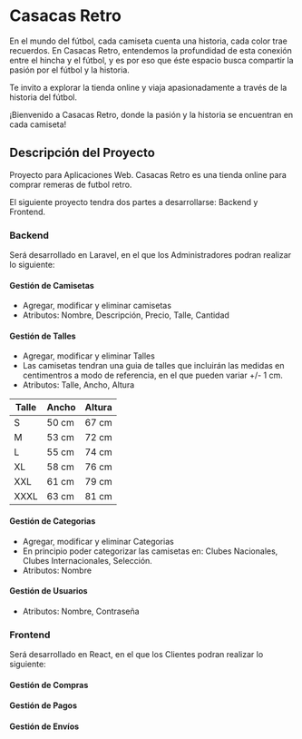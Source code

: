 # Casacas Retro

En el mundo del fútbol, cada camiseta cuenta una historia, cada color trae recuerdos. En Casacas Retro, entendemos la profundidad de esta conexión entre el hincha y el fútbol, y es por eso que éste espacio busca compartir la pasión por el fútbol y la historia.

Te invito a explorar la tienda online y viaja apasionadamente a través de la historia del fútbol.

¡Bienvenido a Casacas Retro, donde la pasión y la historia se encuentran en cada camiseta!

## Descripción del Proyecto

Proyecto para Aplicaciones Web. Casacas Retro es una tienda online para comprar remeras de futbol retro.

El siguiente proyecto tendra dos partes a desarrollarse: Backend y Frontend.

### Backend
Será desarrollado en Laravel, en el que los Administradores podran realizar lo siguiente:
#### Gestión de Camisetas
- Agregar, modificar y eliminar camisetas
- Atributos: Nombre, Descripción, Precio, Talle, Cantidad 

#### Gestión de Talles
- Agregar, modificar y eliminar Talles
- Las camisetas tendran una guia de talles que incluirán las medidas en centimentros a modo de referencia, en el que pueden variar +/- 1 cm.
- Atributos: Talle, Ancho, Altura

| Talle | Ancho | Altura |
| - | - | - |
| S | 50 cm | 67 cm | 
| M | 53 cm | 72 cm |
| L | 55 cm | 74 cm |
| XL | 58 cm | 76 cm |
| XXL | 61 cm | 79 cm |
| XXXL | 63 cm | 81 cm |

#### Gestión de Categorias
- Agregar, modificar y eliminar Categorias
- En principio poder categorizar las camisetas en: Clubes Nacionales, Clubes Internacionales, Selección.
- Atributos: Nombre

#### Gestión de Usuarios
- Atributos: Nombre, Contraseña

### Frontend
Será desarrollado en React, en el que los Clientes podran realizar lo siguiente:

#### Gestión de Compras

#### Gestión de Pagos

#### Gestión de Envíos
